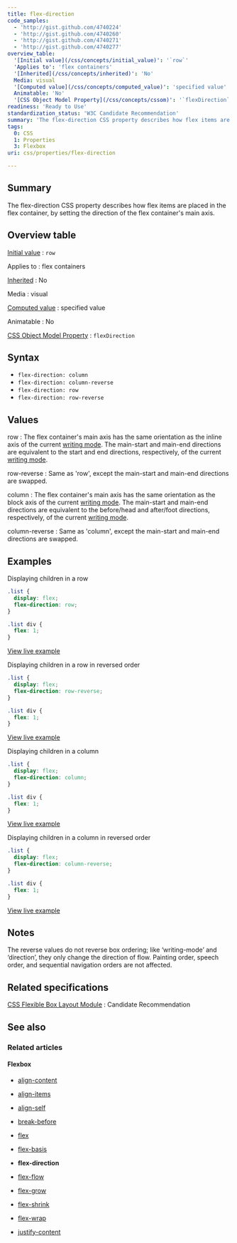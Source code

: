 ```yaml
---
title: flex-direction
code_samples:
  - 'http://gist.github.com/4740224'
  - 'http://gist.github.com/4740260'
  - 'http://gist.github.com/4740271'
  - 'http://gist.github.com/4740277'
overview_table:
  '[Initial value](/css/concepts/initial_value)': '`row`'
  'Applies to': 'flex containers'
  '[Inherited](/css/concepts/inherited)': 'No'
  Media: visual
  '[Computed value](/css/concepts/computed_value)': 'specified value'
  Animatable: 'No'
  '[CSS Object Model Property](/css/concepts/cssom)': '`flexDirection`'
readiness: 'Ready to Use'
standardization_status: 'W3C Candidate Recommendation'
summary: 'The flex-direction CSS property describes how flex items are placed in the flex container, by setting the direction of the flex container''s main axis.'
tags:
  0: CSS
  1: Properties
  3: Flexbox
uri: css/properties/flex-direction

---
```

## <span>Summary</span>

The flex-direction CSS property describes how flex items are placed in the flex container, by setting the direction of the flex container's main axis.

## <span>Overview table</span>

[Initial value](/css/concepts/initial_value)
:   `row`

Applies to
:   flex containers

[Inherited](/css/concepts/inherited)
:   No

Media
:   visual

[Computed value](/css/concepts/computed_value)
:   specified value

Animatable
:   No

[CSS Object Model Property](/css/concepts/cssom)
:   `flexDirection`

## <span>Syntax</span>

-   `flex-direction: column`
-   `flex-direction: column-reverse`
-   `flex-direction: row`
-   `flex-direction: row-reverse`

## <span>Values</span>

row
:   The flex container's main axis has the same orientation as the inline axis of the current [writing mode](/css/properties/writing-mode). The main-start and main-end directions are equivalent to the start and end directions, respectively, of the current [writing mode](/css/properties/writing-mode).

row-reverse
:   Same as 'row', except the main-start and main-end directions are swapped.

column
:   The flex container's main axis has the same orientation as the block axis of the current [writing mode](/css/properties/writing-mode). The main-start and main-end directions are equivalent to the before/head and after/foot directions, respectively, of the current [writing mode](/css/properties/writing-mode).

column-reverse
:   Same as 'column', except the main-start and main-end directions are swapped.

## <span>Examples</span>

Displaying children in a row

``` css
.list {
  display: flex;
  flex-direction: row;
}

.list div {
  flex: 1;
}
```

[View live example](http://code.webplatform.org/gist/4740224)

Displaying children in a row in reversed order

``` css
.list {
  display: flex;
  flex-direction: row-reverse;
}

.list div {
  flex: 1;
}
```

[View live example](http://code.webplatform.org/gist/4740260)

Displaying children in a column

``` css
.list {
  display: flex;
  flex-direction: column;
}

.list div {
  flex: 1;
}
```

[View live example](http://code.webplatform.org/gist/4740271)

Displaying children in a column in reversed order

``` css
.list {
  display: flex;
  flex-direction: column-reverse;
}

.list div {
  flex: 1;
}
```

[View live example](http://code.webplatform.org/gist/4740277)

## <span>Notes</span>

The reverse values do not reverse box ordering; like ‘writing-mode’ and ‘direction’, they only change the direction of flow. Painting order, speech order, and sequential navigation orders are not affected.

## <span>Related specifications</span>

[CSS Flexible Box Layout Module](http://www.w3.org/TR/css3-flexbox/#flex-direction-property)
:   Candidate Recommendation

## <span>See also</span>

### <span>Related articles</span>

#### <span>Flexbox</span>

-   [align-content](/css/properties/align-content)

-   [align-items](/css/properties/align-items)

-   [align-self](/css/properties/align-self)

-   [break-before](/css/properties/break-before)

-   [flex](/css/properties/flex)

-   [flex-basis](/css/properties/flex-basis)

-   **flex-direction**

-   [flex-flow](/css/properties/flex-flow)

-   [flex-grow](/css/properties/flex-grow)

-   [flex-shrink](/css/properties/flex-shrink)

-   [flex-wrap](/css/properties/flex-wrap)

-   [justify-content](/css/properties/justify-content)
